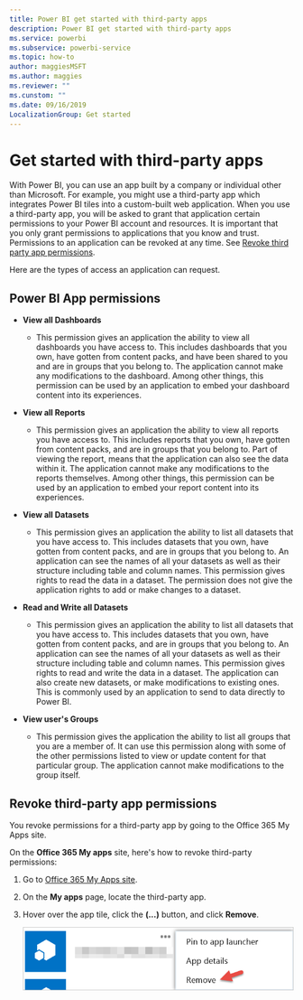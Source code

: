 ```yaml
---
title: Power BI get started with third-party apps
description: Power BI get started with third-party apps
ms.service: powerbi
ms.subservice: powerbi-service
ms.topic: how-to
author: maggiesMSFT
ms.author: maggies
ms.reviewer: ""
ms.cunstom: ""
ms.date: 09/16/2019
LocalizationGroup: Get started
---
```


# Get started with third-party apps

With Power BI, you can use an app built by a company or individual other than Microsoft. For example, you might use a third-party app which integrates Power BI tiles into a custom-built web application. When you use a third-party app, you will be asked to grant that application certain permissions to your Power BI account and resources. It is important that you only grant permissions to applications that you know and trust. Permissions to an application can be revoked at any time. See [Revoke third party app permissions](#revoke).

Here are the types of access an application can request.

## Power BI App permissions

* **View all Dashboards**
  
  * This permission gives an application the ability to view all dashboards you have access to. This includes dashboards that you own, have gotten from content packs, and have been shared to you and are in groups that you belong to. The application cannot make any modifications to the dashboard. Among other things, this permission can be used by an application to embed your dashboard content into its experiences.

* **View all Reports**
  
  * This permission gives an application the ability to view all reports you have access to. This includes reports that you own, have gotten from content packs, and are in groups that you belong to. Part of viewing the report, means that the application can also see the data within it. The application cannot make any modifications to the reports themselves. Among other things, this permission can be used by an application to embed your report content into its experiences.

* **View all Datasets**
  
  * This permission gives an application the ability to list all datasets that you have access to. This includes datasets that you own, have gotten from content packs, and are in groups that you belong to. An application can see the names of all your datasets as well as their structure including table and column names. This permission gives rights to read the data in a dataset. The permission does not give the application rights to add or make changes to a dataset.
* **Read and Write all Datasets**
  
  * This permission gives an application the ability to list all datasets that you have access to. This includes datasets that you own, have gotten from content packs, and are in groups that you belong to. An application can see the names of all your datasets as well as their structure including table and column names. This permission gives rights to read and write the data in a dataset. The application can also create new datasets, or make modifications to existing ones. This is commonly used by an application to send to data directly to Power BI.

* **View user's Groups**
  
  * This permission gives the application the ability to list all groups that you are a member of. It can use this permission along with some of the other permissions listed to view or update content for that particular group. The application cannot make modifications to the group itself.

<a name="revoke"/>

## Revoke third-party app permissions

You revoke permissions for a third-party app by going to the Office 365 My Apps site.

On the **Office 365 My apps** site, here's how to revoke third-party permissions:

1. Go to [Office 365 My Apps site](https://portal.office.com/myapps).

2. On the **My apps** page, locate the third-party app.

3. Hover over the app tile, click the **(...)** button, and click **Remove**.

   ![Remove](media/service-power-bi-get-started-third-party-apps/remove.png)